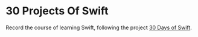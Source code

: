 # 30 Projects Of Swift
Record the course of learning Swift, following the project [30 Days of Swift](https://github.com/soapyigu/Swift-30-Projects).
